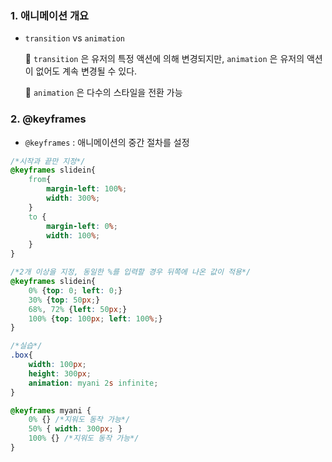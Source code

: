 ### 1. 애니메이션 개요

- `transition` vs `animation`

    📎 `transition` 은 유저의 특정 액션에 의해 변경되지만, `animation` 은 유저의 액션이 없어도 계속 변경될 수 있다.

    📎 `animation` 은 다수의 스타일을 전환 가능

### 2. @keyframes

- `@keyframes` : 애니메이션의 중간 절차를 설정

```css
/*시작과 끝만 지정*/
@keyframes slidein{
	from{
		margin-left: 100%;
		width: 300%;
	}
	to {
		margin-left: 0%;
		width: 100%;
	}
}

/*2개 이상을 지정, 동일한 %를 입력할 경우 뒤쪽에 나온 값이 적용*/
@keyframes slidein{
	0% {top: 0; left: 0;}
	30% {top: 50px;}
	68%, 72% {left: 50px;}
	100% {top: 100px; left: 100%;}
}

/*실습*/
.box{
	width: 100px;
	height: 300px;
	animation: myani 2s infinite;
}

@keyframes myani {
	0% {} /*지워도 동작 가능*/
	50% { width: 300px; }
	100% {} /*지워도 동작 가능*/
}
```
